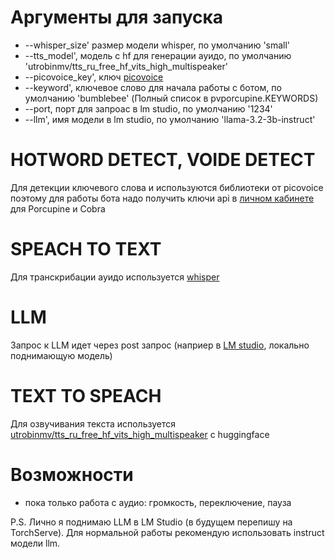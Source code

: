 # Аргументы для запуска
 - --whisper_size' размер модели whisper, по умолчанию 'small'
 - --tts_model', модель с hf для генерации ауидо, по умолчанию 'utrobinmv/tts_ru_free_hf_vits_high_multispeaker'
 - --picovoice_key', ключ [picovoice](console.picovoice.ai)
 - --keyword', ключевое слово для начала работы с ботом, по умолчанию 'bumblebee' (Полный список в pvporcupine.KEYWORDS)
 - --port, порт для запроас в lm studio, по умолчанию '1234'
 - --llm', имя модели в lm studio, по умолчанию 'llama-3.2-3b-instruct'

# HOTWORD DETECT, VOIDE DETECT
Для детекции ключевого слова и используются библиотеки от picovoice поэтому для работы бота надо получить ключи api в [личном кабинете](console.picovoice.ai) для Porcupine и Cobra
# SPEACH TO TEXT
Для транскрибации ауидо используется [whisper](https://github.com/openai/whisper?ysclid=m6auv8gebr439068373) 
# LLM
Запрос к LLM идет через post запрос (наприер в [LM studio](https://lmstudio.ai/), локально поднимающую модель)
# TEXT TO SPEACH
Для озвучивания текста используется [utrobinmv/tts_ru_free_hf_vits_high_multispeaker]([utrobinmv/tts_ru_free_hf_vits_high_multispeaker](https://huggingface.co/utrobinmv/tts_ru_free_hf_vits_high_multispeaker)) с huggingface

# Возможности
 - пока только работа с аудио: громкость, переключение, пауза
  
P.S. Лично я поднимаю LLM в LM Studio (в будущем перепишу на TorchServe). Для нормальной работы рекомендую использовать instruct модели llm.

